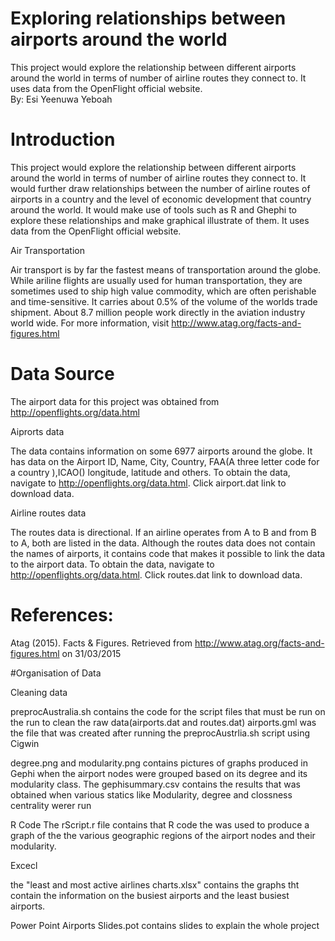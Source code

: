 # Exploring relationships between airports around the world
This project would explore the relationship between different airports around the world in terms of number of airline routes they connect to. It uses data from the OpenFlight official website.                              
By: Esi Yeenuwa Yeboah


# Introduction


This project would explore the relationship between different airports around the world in terms of number of airline routes they connect to. It would further draw relationships between the number of airline routes of airports in a country and the level of economic development that country around the world. It would make use of tools such as R and Ghephi to explore these relationships and make graphical illustrate of them. It uses data from the OpenFlight official website.

Air Transportation


Air transport is by far the fastest means of transportation around the globe. While ariline flights are usually used for human transportation, they are sometimes used to ship high value commodity, which are often perishable and time-sensitive. It carries about 0.5% of the volume of the worlds trade shipment. About 8.7 million people work directly in the aviation industry world wide. For more information, visit  http://www.atag.org/facts-and-figures.html


# Data Source


The airport data for this project was obtained from http://openflights.org/data.html 

Aiprorts data

The data contains information on some 6977 airports around the globe. It has data on the Airport ID, Name, City, Country, FAA(A three letter code for a country ),ICAO() longitude, latitude and others. 
To obtain the data, navigate to
http://openflights.org/data.html. Click airport.dat link to download data.

Airline routes data

The routes data is directional. If an airline operates from A to B and from B to A, both are listed in the data. Although the routes data does not contain the names of airports, it contains code that makes it possible to link the data to the airport data.
To obtain the data, navigate to 
http://openflights.org/data.html. Click routes.dat link to download data.



# References:

Atag (2015). Facts & Figures. Retrieved from http://www.atag.org/facts-and-figures.html on 31/03/2015

#Organisation of Data

Cleaning data

preprocAustralia.sh contains the code for the script files that must be run on the run to clean the raw data(airports.dat and routes.dat)
airports.gml was the file that was created after running the preprocAustrlia.sh script using Cigwin



degree.png and modularity.png contains pictures of graphs produced in Gephi when the airport nodes were grouped based on its degree and its modularity class. The gephisummary.csv contains the results that was obtained when various statics like Modularity, degree and clossness centrality werer run

R Code
The rScript.r file contains that R code the was used to produce a graph of the the various geographic regions of the airport nodes and their modularity.

Excecl

the "least and most active airlines charts.xlsx"  contains the graphs tht contain the information on the busiest airports and the least busiest airports.

Power Point
Airports Slides.pot  contains slides to explain the whole project
